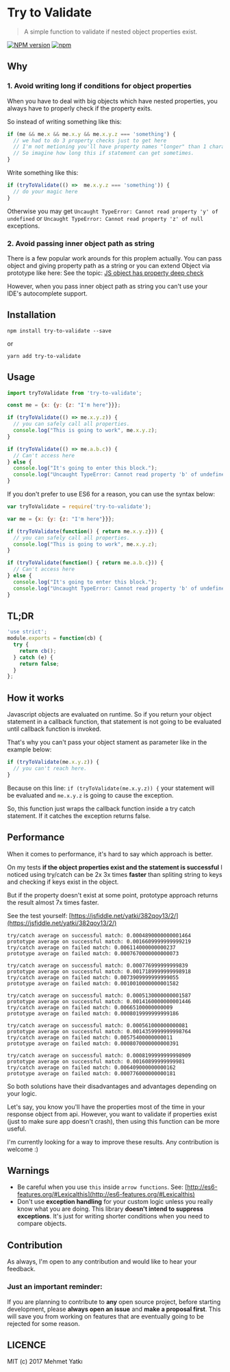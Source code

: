 # Try to Validate 
> A simple function to validate if nested object properties exist.

[![NPM version](https://badge.fury.io/js/try-to-validate.svg)](https://www.npmjs.com/package/try-to-validate)
[![npm](https://img.shields.io/npm/dt/try-to-validate.svg)](https://www.npmjs.com/package/try-to-validate)

## Why

### 1. Avoid writing long if conditions for object properties
When you have to deal with big objects which have nested properties, you always have to properly check if the property exits.

So instead of writing something like this:

```javascript
if (me && me.x && me.x.y && me.x.y.z === 'something') {
  // we had to do 3 property checks just to get here
  // I'm not metioning you'll have property names "longer" than 1 character.
  // So imagine how long this if statement can get sometimes.
}
```

Write something like this:

```javascript
if (tryToValidate(() =>  me.x.y.z === 'something')) {
  // do your magic here
}
```

Otherwise you may get `Uncaught TypeError: Cannot read property 'y' of undefined` or `Uncaught TypeError: Cannot read property 'z' of null` exceptions.

### 2. Avoid passing inner object path as string

There is a few popular work arounds for this proplem actually. You can pass object and giving property path as a string or you can extend Object via prototype like here: 
See the topic: [JS object has property deep check](https://stackoverflow.com/questions/33444711/js-object-has-property-deep-check/33445095#33445095) 

However, when you pass inner object path as string you can't use your IDE's autocomplete support. 

## Installation

```
npm install try-to-validate --save
```

or

```
yarn add try-to-validate
```

## Usage
```javascript
import tryToValidate from 'try-to-validate';

const me = {x: {y: {z: "I'm here"}}};

if (tryToValidate(() => me.x.y.z)) {
  // you can safely call all properties.
  console.log("This is going to work", me.x.y.z);
}

if (tryToValidate(() => me.a.b.c)) {
  // Can't access here
} else {
  console.log("It's going to enter this block.");
  console.log("Uncaught TypeError: Cannot read property 'b' of undefined");
}
```

If you don't prefer to use ES6 for a reason, you can use the syntax below:

```javascript
var tryToValidate = require('try-to-validate');

var me = {x: {y: {z: "I'm here"}}};

if (tryToValidate(function() { return me.x.y.z})) {
  // you can safely call all properties.
  console.log("This is going to work", me.x.y.z);
}

if (tryToValidate(function() { return me.a.b.c})) {
  // Can't access here
} else {
  console.log("It's going to enter this block.");
  console.log("Uncaught TypeError: Cannot read property 'b' of undefined");
}
```

## TL;DR

```javascript
'use strict';
module.exports = function(cb) {
  try {
    return cb();
  } catch (e) {
    return false;
  }
};
```

## How it works

Javascript objects are evaluated on runtime. So if you return your object statement in a callback function, that statement is not going to be evaluated until callback function is invoked.

That's why you can't pass your object stament as parameter like in the example below:

```javascript
if (tryToValidate(me.x.y.z)) {
  // you can't reach here.
}
```

Because on this line: `if (tryToValidate(me.x.y.z)) {` your statement will be evaluated and `me.x.y.z` is going to cause the exception.

So, this function just wraps the callback function inside a try catch statement. If it catches the exception returns false.

## Performance

When it comes to performance, it's hard to say which approach is better. 

On my tests **if the object properties exist and the statement is successful** I noticed using try/catch can be 2x 3x times **faster** than spliting string to keys and checking if keys exist in the object.

But if the property doesn't exist at some point, prototype approach returns the result almost 7x times faster.

See the test yourself: [https://jsfiddle.net/yatki/382qoy13/2/](https://jsfiddle.net/yatki/382qoy13/2/) 

```
try/catch average on successful match: 0.0004890000000001464
prototype average on successful match: 0.0016609999999999219
try/catch average on failed match: 0.006114000000000237
prototype average on failed match: 0.0007670000000000073

try/catch average on successful match: 0.000776999999999839
prototype average on successful match: 0.0017189999999998918
try/catch average on failed match: 0.0073909999999999055
prototype average on failed match: 0.0010010000000001582

try/catch average on successful match: 0.0005130000000001587
prototype average on successful match: 0.0014160000000001446
try/catch average on failed match: 0.00665100000000009
prototype average on failed match: 0.0008019999999999186

try/catch average on successful match: 0.000561000000000081
prototype average on successful match: 0.0014359999999998764
try/catch average on failed match: 0.00575400000000011
prototype average on failed match: 0.0008070000000000391

try/catch average on successful match: 0.0008199999999998909
prototype average on successful match: 0.00160899999999981
try/catch average on failed match: 0.006409000000000162
prototype average on failed match: 0.000776000000000181
```

So both solutions have their disadvantages and advantages depending on your logic. 

Let's say, you know you'll have the properties most of the time in your response object from api. 
However, you want to validate if properties exist (just to make sure app doesn't crash), then using this function can be more useful. 

I'm currently looking for a way to improve these results. Any contribution is welcome :) 

## Warnings 

- Be careful when you use `this` inside `arrow functions`. See: [http://es6-features.org/#Lexicalthis](http://es6-features.org/#Lexicalthis)
- Don't use **exception handling** for your custom logic unless you really know what you are doing. 
This library **doesn't intend to suppress exceptions**. 
It's just for writing shorter conditions when you need to compare objects.
 
## Contribution

As always, I'm open to any contribution and would like to hear your feedback. 

### Just an important reminder:

If you are planning to contribute to **any** open source project, 
before starting development, please **always open an issue** and **make a proposal first**. 
This will save you from working on features that are eventually going to be rejected for some reason.

## LICENCE

MIT (c) 2017 Mehmet Yatkı

